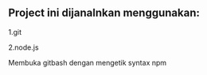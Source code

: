 ## Project ini dijanalnkan menggunakan:

1.git

2.node.js

Membuka gitbash dengan mengetik syntax npm
